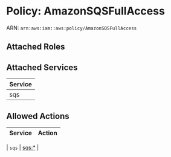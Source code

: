 # Policy: AmazonSQSFullAccess

ARN: `arn:aws:iam::aws:policy/AmazonSQSFullAccess`

## Attached Roles

## Attached Services

| Service |
|---------|
| sqs |

## Allowed Actions

| Service | Action |
|:-------:|--------|

| `sqs` | [sqs:*](../actions.md#sqs:all) |
